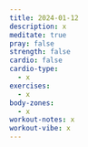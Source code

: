 ```yaml
---
title: 2024-01-12
description: x
meditate: true
pray: false
strength: false
cardio: false
cardio-type:
  - x
exercises:
  - x
body-zones:
  - x
workout-notes: x
workout-vibe: x
---
```

